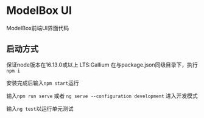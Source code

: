 # ModelBox UI

ModelBox前端UI界面代码

## 启动方式
保证node版本在16.13.0或以上 LTS:Gallium
在与package.json同级目录下，执行`npm i`

安装完成后输入`npm start`运行

输入`npm run serve` 或者 `ng serve --configuration development` 进入开发模式

输入`ng test`以运行单元测试